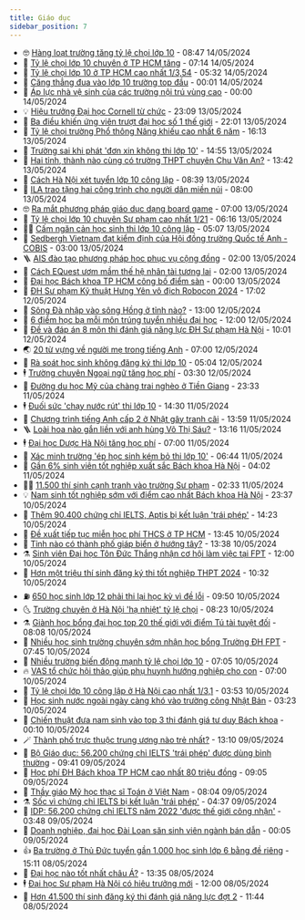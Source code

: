 ```yaml
---
title: Giáo dục
sidebar_position: 7
---
```


<!-- vnexpress-giao-duc:START -->
- 🤓 [Hàng loạt trường tăng tỷ lệ chọi lớp 10](https://vnexpress.net/hang-loat-truong-tang-ty-le-choi-lop-10-4745860.html) - 08:47 14/05/2024
- 🦆 [Tỷ lệ chọi lớp 10 chuyên ở TP HCM tăng](https://vnexpress.net/ty-le-choi-lop-10-chuyen-o-tp-hcm-tang-4745885.html) - 07:14 14/05/2024
- 🦩 [Tỷ lệ chọi lớp 10 ở TP HCM cao nhất 1/3,54](https://vnexpress.net/ty-le-choi-lop-10-o-tp-hcm-cao-nhat-1-3-54-4745403.html) - 05:32 14/05/2024
- 🌮 [Căng thẳng đua vào lớp 10 trường top đầu](https://vnexpress.net/cang-thang-dua-vao-lop-10-truong-top-dau-4744599.html) - 00:01 14/05/2024
- 🔭 [Áp lực nhà vệ sinh của các trường nội trú vùng cao](https://vnexpress.net/ap-luc-nha-ve-sinh-cua-cac-truong-noi-tru-vung-cao-4745605.html) - 00:00 14/05/2024
- 💡 [Hiệu trưởng Đại học Cornell từ chức](https://vnexpress.net/hieu-truong-dai-hoc-cornell-tu-chuc-4745601.html) - 23:09 13/05/2024
- 🥰 [Ba điều khiến ứng viên trượt đại học số 1 thế giới](https://vnexpress.net/ba-dieu-khien-ung-vien-truot-dai-hoc-so-1-the-gioi-4745347.html) - 22:01 13/05/2024
- 🐲 [Tỷ lệ chọi trường Phổ thông Năng khiếu cao nhất 6 năm](https://vnexpress.net/ty-le-choi-truong-pho-thong-nang-khieu-cao-nhat-6-nam-4744428.html) - 16:13 13/05/2024
- 🦒 [Trường sai khi phát &#39;đơn xin không thi lớp 10&#39;](https://vnexpress.net/truong-sai-khi-phat-don-xin-khong-thi-lop-10-4745622.html) - 14:55 13/05/2024
- 🦆 [Hai tỉnh, thành nào cùng có trường THPT chuyên Chu Văn An?](https://vnexpress.net/hai-tinh-thanh-nao-cung-co-truong-thpt-chuyen-chu-van-an-4745595.html) - 13:42 13/05/2024
- 🧰 [Cách Hà Nội xét tuyển lớp 10 công lập](https://vnexpress.net/cach-ha-noi-xet-tuyen-lop-10-cong-lap-4744667.html) - 08:39 13/05/2024
- 🐘 [ILA trao tặng hai công trình cho người dân miền núi](https://vnexpress.net/ila-trao-tang-hai-cong-trinh-cho-nguoi-dan-mien-nui-4743953.html) - 08:00 13/05/2024
- 🤓 [Ra mắt phương pháp giáo dục dạng board game](https://vnexpress.net/ra-mat-phuong-phap-giao-duc-dang-board-game-4737793.html) - 07:00 13/05/2024
- 🧰 [Tỷ lệ chọi lớp 10 chuyên Sư phạm cao nhất 1/21](https://vnexpress.net/ty-le-choi-lop-10-chuyen-su-pham-cao-nhat-1-21-4745436.html) - 06:16 13/05/2024
- 🧑‍💻 [Cấm ngăn cản học sinh thi lớp 10 công lập](https://vnexpress.net/cam-ngan-can-hoc-sinh-thi-lop-10-cong-lap-4745337.html) - 05:07 13/05/2024
- 🫶 [Sedbergh Vietnam đạt kiểm định của Hội đồng trường Quốc tế Anh - COBIS](https://vnexpress.net/sedbergh-vietnam-dat-kiem-dinh-cua-hoi-dong-truong-quoc-te-anh-cobis-4745312.html) - 03:00 13/05/2024
- 🪜 [AIS đào tạo phương pháp học phục vụ cộng đồng](https://vnexpress.net/ais-dao-tao-phuong-phap-hoc-phuc-vu-cong-dong-4745285.html) - 02:00 13/05/2024
- 🎊 [Cách EQuest ươm mầm thế hệ nhân tài tương lai](https://vnexpress.net/cach-equest-uom-mam-the-he-nhan-tai-tuong-lai-4743810.html) - 02:00 13/05/2024
- 🧐 [Đại học Bách khoa TP HCM công bố điểm sàn](https://vnexpress.net/dai-hoc-bach-khoa-tp-hcm-cong-bo-diem-san-4745213.html) - 00:00 13/05/2024
- 🌈 [ĐH Sư phạm Kỹ thuật Hưng Yên vô địch Robocon 2024](https://vnexpress.net/dh-su-pham-ky-thuat-hung-yen-vo-dich-robocon-2024-4745211.html) - 17:02 12/05/2024
- 🥰 [Sông Đà nhập vào sông Hồng ở tỉnh nào?](https://vnexpress.net/song-da-nhap-vao-song-hong-o-tinh-nao-4744915.html) - 13:00 12/05/2024
- 🎡 [6 điểm học bạ mỗi môn trúng tuyển nhiều đại học](https://vnexpress.net/6-diem-hoc-ba-moi-mon-trung-tuyen-nhieu-dai-hoc-4744887.html) - 12:00 12/05/2024
- 🎊 [Đề và đáp án 8 môn thi đánh giá năng lực ĐH Sư phạm Hà Nội](https://vnexpress.net/de-va-dap-an-8-mon-thi-danh-gia-nang-luc-dh-su-pham-ha-noi-4745144.html) - 10:01 12/05/2024
- 🌏 [20 từ vựng về người mẹ trong tiếng Anh](https://vnexpress.net/20-tu-vung-ve-nguoi-me-trong-tieng-anh-4745043.html) - 07:00 12/05/2024
- 🥸 [Rà soát học sinh không đăng ký thi lớp 10](https://vnexpress.net/ra-soat-hoc-sinh-khong-dang-ky-thi-lop-10-4745049.html) - 05:04 12/05/2024
- 🕴 [Trường chuyên Ngoại ngữ tăng học phí](https://vnexpress.net/truong-chuyen-ngoai-ngu-tang-hoc-phi-4744939.html) - 03:30 12/05/2024
- 💂 [Đường du học Mỹ của chàng trai nghèo ở Tiền Giang](https://vnexpress.net/duong-du-hoc-my-cua-chang-trai-ngheo-o-tien-giang-4743836.html) - 23:33 11/05/2024
- 🕴 [Đuối sức &#39;chạy nước rút&#39; thi lớp 10](https://vnexpress.net/duoi-suc-chay-nuoc-rut-thi-lop-10-4744136.html) - 14:30 11/05/2024
- 🌋 [Chương trình tiếng Anh cấp 2 ở Nhật gây tranh cãi](https://vnexpress.net/chuong-trinh-tieng-anh-cap-2-o-nhat-gay-tranh-cai-4740247.html) - 13:59 11/05/2024
- 🪜 [Loài hoa nào gắn liền với anh hùng Võ Thị Sáu?](https://vnexpress.net/loai-hoa-nao-gan-lien-voi-anh-hung-vo-thi-sau-4744938.html) - 13:16 11/05/2024
- 🕴 [Đại học Dược Hà Nội tăng học phí](https://vnexpress.net/dai-hoc-duoc-ha-noi-tang-hoc-phi-4744749.html) - 07:00 11/05/2024
- 🎃 [Xác minh trường &#39;ép học sinh kém bỏ thi lớp 10&#39;](https://vnexpress.net/xac-minh-truong-ep-hoc-sinh-kem-bo-thi-lop-10-4744879.html) - 06:44 11/05/2024
- 🦏 [Gần 6% sinh viên tốt nghiệp xuất sắc Bách khoa Hà Nội](https://vnexpress.net/gan-6-sinh-vien-tot-nghiep-xuat-sac-bach-khoa-ha-noi-4744800.html) - 04:02 11/05/2024
- 🧑‍🏫 [11.500 thí sinh cạnh tranh vào trường Sư phạm](https://vnexpress.net/11-500-thi-sinh-canh-tranh-vao-truong-su-pham-4744739.html) - 02:33 11/05/2024
- 💡 [Nam sinh tốt nghiệp sớm với điểm cao nhất Bách khoa Hà Nội](https://vnexpress.net/nam-sinh-tot-nghiep-som-voi-diem-cao-nhat-bach-khoa-ha-noi-4744540.html) - 23:37 10/05/2024
- 🐎 [Thêm 90.400 chứng chỉ IELTS, Aptis bị kết luận &#39;trái phép&#39;](https://vnexpress.net/them-90-400-chung-chi-ielts-aptis-bi-ket-luan-trai-phep-4744665.html) - 14:23 10/05/2024
- 🧰 [Đề xuất tiếp tục miễn học phí THCS ở TP HCM](https://vnexpress.net/de-xuat-tiep-tuc-mien-hoc-phi-thcs-o-tp-hcm-4744648.html) - 13:45 10/05/2024
- 🙉 [Tỉnh nào có thành phố giáp biển ở hướng tây?](https://vnexpress.net/tinh-nao-co-thanh-pho-giap-bien-o-huong-tay-4744639.html) - 13:38 10/05/2024
- ⚗️ [Sinh viên Đại học Tôn Đức Thắng nhận cơ hội làm việc tại FPT](https://vnexpress.net/sinh-vien-dai-hoc-ton-duc-thang-nhan-co-hoi-lam-viec-tai-fpt-4744552.html) - 12:00 10/05/2024
- 🌝 [Hơn một triệu thí sinh đăng ký thi tốt nghiệp THPT 2024](https://vnexpress.net/hon-mot-trieu-thi-sinh-dang-ky-thi-tot-nghiep-thpt-2024-4744617.html) - 10:32 10/05/2024
- ⛽️ [650 học sinh lớp 12 phải thi lại học kỳ vì đề lỗi](https://vnexpress.net/650-hoc-sinh-lop-12-phai-thi-lai-hoc-ky-vi-de-loi-4744533.html) - 09:50 10/05/2024
- 🌜 [Trường chuyên ở Hà Nội &#39;hạ nhiệt&#39; tỷ lệ chọi](https://vnexpress.net/truong-chuyen-o-ha-noi-ha-nhiet-ty-le-choi-4744503.html) - 08:23 10/05/2024
- ⚗️ [Giành học bổng đại học top 20 thế giới với điểm Tú tài tuyệt đối](https://vnexpress.net/gianh-hoc-bong-dai-hoc-top-20-the-gioi-voi-diem-tu-tai-tuyet-doi-4744194.html) - 08:08 10/05/2024
- 🧰 [Nhiều học sinh trường chuyên sớm nhận học bổng Trường ĐH FPT](https://vnexpress.net/nhieu-hoc-sinh-truong-chuyen-som-nhan-hoc-bong-truong-dh-fpt-4744497.html) - 07:45 10/05/2024
- 🤗 [Nhiều trường biến động mạnh tỷ lệ chọi lớp 10](https://vnexpress.net/nhieu-truong-bien-dong-manh-ty-le-choi-lop-10-4744442.html) - 07:05 10/05/2024
- 🔥 [VAS tổ chức hội thảo giúp phụ huynh hướng nghiệp cho con](https://vnexpress.net/vas-to-chuc-hoi-thao-giup-phu-huynh-huong-nghiep-cho-con-4743860.html) - 07:00 10/05/2024
- 💪 [Tỷ lệ chọi lớp 10 công lập ở Hà Nội cao nhất 1/3,1](https://vnexpress.net/ty-le-choi-lop-10-cong-lap-o-ha-noi-cao-nhat-1-3-1-4744395.html) - 03:53 10/05/2024
- 💂 [Học sinh nước ngoài ngày càng khó vào trường công Nhật Bản](https://vnexpress.net/hoc-sinh-nuoc-ngoai-ngay-cang-kho-vao-truong-cong-nhat-ban-4743003.html) - 03:23 10/05/2024
- 🌮 [Chiến thuật đưa nam sinh vào top 3 thi đánh giá tư duy Bách khoa](https://vnexpress.net/chien-thuat-dua-nam-sinh-vao-top-3-thi-danh-gia-tu-duy-bach-khoa-4744224.html) - 00:10 10/05/2024
- 🪄 [Thành phố trực thuộc trung ương nào trẻ nhất?](https://vnexpress.net/thanh-pho-truc-thuoc-trung-uong-nao-tre-nhat-4744167.html) - 13:10 09/05/2024
- 🎡 [Bộ Giáo dục: 56.200 chứng chỉ IELTS &#39;trái phép&#39; được dùng bình thường](https://vnexpress.net/bo-giao-duc-56-200-chung-chi-ielts-trai-phep-duoc-dung-binh-thuong-4743972.html) - 09:41 09/05/2024
- 🌈 [Học phí ĐH Bách khoa TP HCM cao nhất 80 triệu đồng](https://vnexpress.net/hoc-phi-dh-bach-khoa-tp-hcm-cao-nhat-80-trieu-dong-4744074.html) - 09:05 09/05/2024
- 🎊 [Thầy giáo Mỹ học thạc sĩ Toán ở Việt Nam](https://vnexpress.net/thay-giao-my-hoc-thac-si-toan-o-viet-nam-4743862.html) - 08:04 09/05/2024
- ⚗️ [Sốc vì chứng chỉ IELTS bị kết luận &#39;trái phép&#39;](https://vnexpress.net/soc-vi-chung-chi-ielts-bi-ket-luan-trai-phep-4743932.html) - 04:37 09/05/2024
- 🌁 [IDP: 56.200 chứng chỉ IELTS năm 2022 &#39;được thế giới công nhận&#39;](https://vnexpress.net/idp-56-200-chung-chi-ielts-nam-2022-duoc-the-gioi-cong-nhan-4743747.html) - 03:48 09/05/2024
- 🦏 [Doanh nghiệp, đại học Đài Loan săn sinh viên ngành bán dẫn](https://vnexpress.net/doanh-nghiep-dai-hoc-dai-loan-san-sinh-vien-nganh-ban-dan-4743651.html) - 00:05 09/05/2024
- 👍 [Ba trường ở Thủ Đức tuyển gần 1.000 học sinh lớp 6 bằng đề riêng](https://vnexpress.net/ba-truong-o-thu-duc-tuyen-gan-1-000-hoc-sinh-lop-6-bang-de-rieng-4743719.html) - 15:11 08/05/2024
- 🌈 [Đại học nào tốt nhất châu Á?](https://vnexpress.net/dai-hoc-nao-tot-nhat-chau-a-4743646.html) - 13:35 08/05/2024
- 🕴 [Đại học Sư phạm Hà Nội có hiệu trưởng mới](https://vnexpress.net/dai-hoc-su-pham-ha-noi-co-hieu-truong-moi-4743710.html) - 12:00 08/05/2024
- 🧰 [Hơn 41.500 thí sinh đăng ký thi đánh giá năng lực đợt 2](https://vnexpress.net/hon-41-500-thi-sinh-dang-ky-thi-danh-gia-nang-luc-dot-2-4743642.html) - 11:44 08/05/2024<!-- vnexpress-giao-duc:END -->
